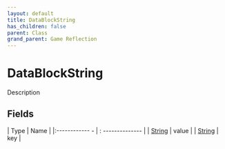 ```yaml
---
layout: default
title: DataBlockString
has_children: false
parent: Class
grand_parent: Game Reflection
---
```

# DataBlockString
Description 

## Fields
| Type | Name |
|:------------ - | : -------------- |
| [String](game-reflection/components/string.md) | value |
| [String](game-reflection/components/string.md) | key |
